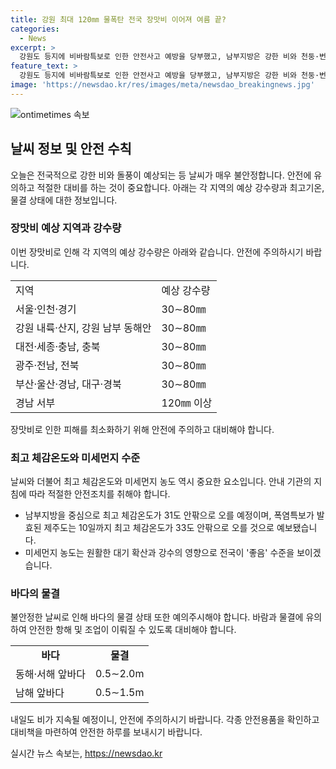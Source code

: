 ```yaml
---
title: 강원 최대 120㎜ 물폭탄 전국 장맛비 이어져 여름 끝?
categories:
  - News
excerpt: >
  강원도 등지에 비바람특보로 인한 안전사고 예방을 당부했고, 남부지방은 강한 비와 천둥·번개로 인한 안전에 주의해야 하며, 최고 체감온도가 31도로 무덥겠고 폭염특보가 발효된 제주도는 10일까지 최고 체감온도가 33도로 오를 전망이다. 미세먼지 농도는 좋음 수준을 보이겠다. 바다의 물결은 앞바다에서 0.5∼2.0m로 일겠으며 안쪽 먼바다의 파고는 동해 1.0∼3.5m, 서해 0.5∼3.5m, 남해 1.0∼3.0m로 예상된다.
feature_text: >
  강원도 등지에 비바람특보로 인한 안전사고 예방을 당부했고, 남부지방은 강한 비와 천둥·번개로 인한 안전에 주의해야 하며, 최고 체감온도가 31도로 무덥겠고 폭염특보가 발효된 제주도는 10일까지 최고 체감온도가 33도로 오를 전망이다. 미세먼지 농도는 좋음 수준을 보이겠다. 바다의 물결은 앞바다에서 0.5∼2.0m로 일겠으며 안쪽 먼바다의 파고는 동해 1.0∼3.5m, 서해 0.5∼3.5m, 남해 1.0∼3.0m로 예상된다.
image: 'https://newsdao.kr/res/images/meta/newsdao_breakingnews.jpg'
---
```


<p><img src="https://newsdao.kr/res/images/meta/newsdao_breakingnews.jpg" alt="ontimetimes 속보" /></p>

<h2 data-ke-size="size26">날씨 정보 및 안전 수칙</h2>

<p data-ke-size="size16">오늘은 전국적으로 강한 비와 돌풍이 예상되는 등 날씨가 매우 불안정합니다. 안전에 유의하고 적절한 대비를 하는 것이 중요합니다. 아래는 각 지역의 예상 강수량과 최고기온, 물결 상태에 대한 정보입니다.</p>

<h3>장맛비 예상 지역과 강수량</h3>

<p data-ke-size="size16">이번 장맛비로 인해 각 지역의 예상 강수량은 아래와 같습니다. 안전에 주의하시기 바랍니다.</p>

<table>
  <tr>
    <td>지역</td>
    <td>예상 강수량</td>
  </tr>
  <tr>
    <td>서울·인천·경기</td>
    <td>30∼80㎜</td>
  </tr>
  <tr>
    <td>강원 내륙·산지, 강원 남부 동해안</td>
    <td>30∼80㎜</td>
  </tr>
  <tr>
    <td>대전·세종·충남, 충북</td>
    <td>30∼80㎜</td>
  </tr>
  <tr>
    <td>광주·전남, 전북</td>
    <td>30∼80㎜</td>
  </tr>
  <tr>
    <td>부산·울산·경남, 대구·경북</td>
    <td>30∼80㎜</td>
  </tr>
  <tr>
    <td>경남 서부</td>
    <td>120㎜ 이상</td>
  </tr>
</table>

<p data-ke-size="size16">장맛비로 인한 피해를 최소화하기 위해 안전에 주의하고 대비해야 합니다.</p>

<h3>최고 체감온도와 미세먼지 수준</h3>

<p data-ke-size="size16">날씨와 더불어 최고 체감온도와 미세먼지 농도 역시 중요한 요소입니다. 안내 기관의 지침에 따라 적절한 안전조치를 취해야 합니다.</p>

<ul>
  <li>남부지방을 중심으로 최고 체감온도가 31도 안팎으로 오를 예정이며, 폭염특보가 발효된 제주도는 10일까지 최고 체감온도가 33도 안팎으로 오를 것으로 예보됐습니다.</li>
  <li>미세먼지 농도는 원활한 대기 확산과 강수의 영향으로 전국이 '좋음' 수준을 보이겠습니다.</li>
</ul>

<h3>바다의 물결</h3>

<p data-ke-size="size16">불안정한 날씨로 인해 바다의 물결 상태 또한 예의주시해야 합니다. 바람과 물결에 유의하여 안전한 항해 및 조업이 이뤄질 수 있도록 대비해야 합니다.</p>

<table>
  <tr>
    <td style="text-align: center; height: 17px;"><b>바다</b></td>
    <td style="text-align: center; height: 17px;"><b>물결</b></td>
  </tr>
  <tr>
    <td>동해·서해 앞바다</td>
    <td>0.5∼2.0m</td>
  </tr>
  <tr>
    <td>남해 앞바다</td>
    <td>0.5∼1.5m</td>
  </tr>
</table>

<p data-ke-size="size16">내일도 비가 지속될 예정이니, 안전에 주의하시기 바랍니다. 각종 안전용품을 확인하고 대비책을 마련하여 안전한 하루를 보내시기 바랍니다.</p>
실시간 뉴스 속보는, <a href="https://newsdao.kr" rel="dofollow">https://newsdao.kr</a>


